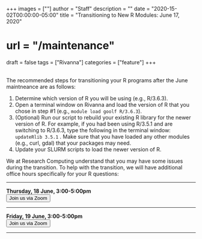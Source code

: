 +++
images = [""]
author = "Staff"
description = ""
date = "2020-15-02T00:00:00-05:00"
title = "Transitioning to New R Modules: June 17, 2020"
# url = "/maintenance"
draft = false
tags = ["Rivanna"]
categories = ["feature"]
+++

<br>
The recommended steps for transitioning your R programs after the June maintneance are as follows:

1. Determine which version of R you will be using (e.g., R/3.6.3).
2. Open a terminal window on Rivanna and load the version of R that you chose in step #1 (e.g., `module load goolf R/3.6.3`).
3. (Optional) Run our script to rebuild your existing R library for the newer version of R.  For example, if you had been using R/3.5.1 and are switching to R/3.6.3, type the following in the terminal window:  ` updateRlib 3.5.1 ` .  Make sure that you have loaded any other modules (e.g., curl, gdal) that your packages may need.
4. Update your SLURM scripts to load the newer version of R.


We at Research Computing understand that you may have some issues during the transition.  To help with the transition, we will have additional office hours specifically for your R questions:

__________________________

<b>Thursday, 18 June,  3:00-5:00pm </b>  <br /> <a href="https://virginia.zoom.us/j/99170950007?pwd=RWh4UWZ4clRiVE10ejNFUXMxWjBVUT09"><button class="btn btn-primary btn-sm">Join us via Zoom</button></a>
</div>

__________________________

<b>Friday, 19 June,  3:00-5:00pm</b> <br><a href="https://virginia.zoom.us/j/97782392459?pwd=N2c5YUFIQmkxRm16WHJlN3l3bDlvQT09"><button class="btn btn-primary btn-sm">Join us via Zoom</button></a>
</div>

__________________________





